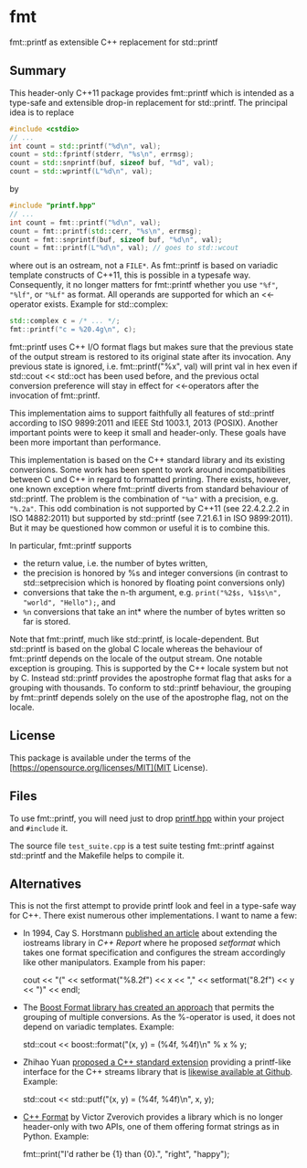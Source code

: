 # fmt
fmt::printf as extensible C++ replacement for std::printf

## Summary

This header-only C++11 package provides fmt::printf which
is intended as a type-safe and extensible drop-in replacement
for std::printf. The principal idea is to replace

```C++
#include <cstdio>
// ...
int count = std::printf("%d\n", val);
count = std::fprintf(stderr, "%s\n", errmsg);
count = std::snprintf(buf, sizeof buf, "%d", val);
count = std::wprintf(L"%d\n", val);
```

by

```C++
#include "printf.hpp"
// ...
int count = fmt::printf("%d\n", val);
count = fmt::printf(std::cerr, "%s\n", errmsg);
count = fmt::snprintf(buf, sizeof buf, "%d\n", val);
count = fmt::printf(L"%d\n", val); // goes to std::wcout
```

where out is an ostream, not a `FILE*`. As fmt::printf is
based on variadic template constructs of C++11, this
is possible in a typesafe way. Consequently, it no
longer matters for fmt::printf whether you use `"%f"`,
`"%lf"`, or `"%Lf"` as format. All operands are supported
for which an <<-operator exists. Example for std::complex:

```C++
std::complex c = /* ... */;
fmt::printf("c = %20.4g\n", c);
```

fmt::printf uses C++ I/O format flags but makes sure
that the previous state of the output stream is restored
to its original state after its invocation. Any previous
state is ignored, i.e. fmt::printf("%x", val) will
print val in hex even if std::cout << std::oct has been
used before, and the previous octal conversion preference will stay
in effect for <<-operators after the invocation of fmt::printf.

This implementation aims to support faithfully all
features of std::printf according to ISO 9899:2011
and IEEE Std 1003.1, 2013 (POSIX). Another important
points were to keep it small and header-only.
These goals have been more important than performance.

This implementation is based on the C++ standard
library and its existing conversions. Some work has
been spent to work around incompatibilities between
C und C++ in regard to formatted printing. There
exists, however, one known exception where fmt::printf
diverts from standard behaviour of std::printf. The problem
is the combination of `"%a"` with a precision, e.g. `"%.2a"`.
This odd combination is not supported by C++11 (see 22.4.2.2.2
in ISO 14882:2011) but supported by std::printf (see 7.21.6.1
in ISO 9899:2011). But it may be questioned how common
or useful it is to combine this.

In particular, fmt::printf supports

* the return value, i.e. the number of bytes written,
* the precision is honored by %s and integer conversions
  (in contrast to std::setprecision which is honored
  by floating point conversions only)
* conversions that take the n-th argument, e.g.
  `print("%2$s, %1$s\n", "world", "Hello");`, and
* `%n` conversions that take an int* where the
  number of bytes written so far is stored.

Note that fmt::printf, much like std::printf, is
locale-dependent. But std::printf is based on the
global C locale whereas the behaviour of fmt::printf
depends on the locale of the output stream. One
notable exception is grouping. This is supported
by the C++ locale system but not by C. Instead
std::printf provides the apostrophe format flag
that asks for a grouping with thousands. To
conform to std::printf behaviour, the grouping
by fmt::printf depends solely on the use of the
apostrophe flag, not on the locale.

## License

This package is available under the terms of
the [https://opensource.org/licenses/MIT](MIT License).

## Files

To use fmt::printf, you will need just to drop
[printf.hpp](https://github.com/afborchert/fmt/blob/master/printf.hpp)
within your project and `#include` it.

The source file `test_suite.cpp` is a test suite
testing fmt::printf against std::printf and
the Makefile helps to compile it.

## Alternatives

This is not the first attempt to provide printf look
and feel in a type-safe way for C++. There exist
numerous other implementations. I want to name
a few:

 * In 1994, Cay S. Horstmann
   [published an article](http://horstmann.com/cpp/iostreams.html)
   about extending the iostreams library in _C++ Report_ where he
   proposed _setformat_ which takes one format specification
   and configures the stream accordingly like other manipulators.
   Example from his paper:

	cout << "(" << setformat("%8.2f") << x << ","
	    << setformat("8.2f") << y << ")" << endl;

 * The [Boost Format library has created an
   approach](http://www.boost.org/doc/libs/1_59_0/libs/format/doc/format.html)
   that permits the grouping of multiple conversions.
   As the %-operator is used, it does not depend on
   variadic templates. Example:

	std::cout << boost::format("(x, y) = (%4f, %4f)\n" % x % y;

 * Zhihao Yuan [proposed a C++ standard extension](http://www.open-std.org/jtc1/sc22/wg21/docs/papers/2013/n3506.html)
   providing a printf-like interface for the C++ streams library that is
   [likewise available at Github](https://github.com/lichray/formatxx).
   Example:

	std::cout << std::putf("(x, y) = (%4f, %4f)\n", x, y);

 * [C++ Format](http://cppformat.github.io/latest/index.html)
   by Victor Zverovich provides a library which is no longer
   header-only with two APIs, one of them offering format strings
   as in Python. Example:

	fmt::print("I'd rather be {1} than {0}.", "right", "happy");
